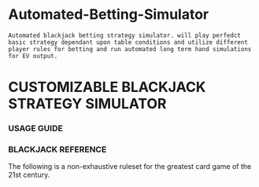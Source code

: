 # Automated-Betting-Simulator
``` Automated blackjack betting strategy simulator. will play perfedct basic strategy dependant upon table conditions and utilize different player rules for betting and run automated long term hand simulations for EV output. ```

# CUSTOMIZABLE BLACKJACK STRATEGY SIMULATOR

### USAGE GUIDE

### BLACKJACK REFERENCE

The following is a non-exhaustive ruleset for the greatest card game of the 21st century.

